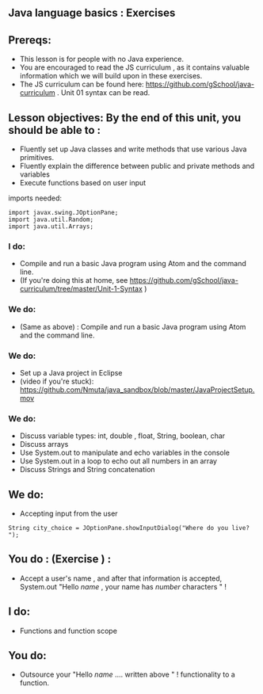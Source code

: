 ## Java language basics :  Exercises

## Prereqs: 
* This lesson is for people with no Java experience. 
* You are encouraged to read the JS curriculum , as it contains valuable information which we will build upon in these exercises. 
* The JS curriculum can be found here: https://github.com/gSchool/java-curriculum .  Unit 01 syntax can be read. 

## Lesson objectives: By the end of this unit, you should be able to : 
* Fluently set up Java classes and write methods that use various Java primitives. 
* Fluently explain the difference between public and private methods and variables
* Execute functions based on user input 

imports needed: 

```
import javax.swing.JOptionPane;
import java.util.Random;
import java.util.Arrays;

```

### I do: 
* Compile and run a basic Java program using Atom and the command line. 
* (If you're doing this at home, see https://github.com/gSchool/java-curriculum/tree/master/Unit-1-Syntax ) 

### We do: 
* (Same as above) : Compile and run a basic Java program using Atom and the command line. 


### We do: 
* Set up a Java project in Eclipse 
* (video if you're stuck): https://github.com/Nmuta/java_sandbox/blob/master/JavaProjectSetup.mov

### We do: 
* Discuss variable types: int, double , float, String, boolean, char
* Discuss arrays
* Use System.out to manipulate and echo variables in the console
* Use System.out in a loop to echo out all numbers in an array 
* Discuss Strings and String concatenation

## We do: 
* Accepting input from the user 
``` 
String city_choice = JOptionPane.showInputDialog("Where do you live? ");

``` 

## You do :  (Exercise ) : 
* Accept a user's name , and after that information is accepted, System.out 
"Hello _name_ , your name has _number_ characters " !  



## I do: 
* Functions and function scope

## You do: 
* Outsource your "Hello _name_ .... written above " !  functionality to a function. 



